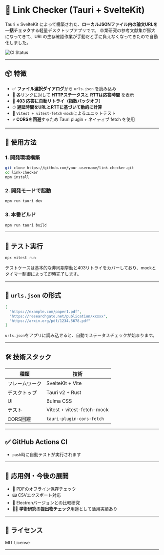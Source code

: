 # 🔗 Link Checker (Tauri + SvelteKit)

Tauri × SvelteKit によって構築された、**ローカルJSONファイル内の論文URLを一括チェック**する軽量デスクトップアプリです。
卒業研究の参考文献集が膨大になってきて、URLの生存確認作業が手動だと手に負えなくなってきたので自動化しました。

![CI Status](https://github.com/your-username/link-checker/actions/workflows/ci.yml/badge.svg)

---

## 📦 特徴

- ✅ **ファイル選択ダイアログ**から `urls.json` を読み込み
- 🚦 各リンクに対して **HTTPステータス**と **RTTは応答時間** を表示
- 🔁 **403 応答に自動リトライ（指数バックオフ）**
- ⏱ **遅延時間をURLとRTTに基づいて動的に計算**
- 🧪 `Vitest + vitest-fetch-mock`によるユニットテスト
- ⚡ **CORSを回避**するため Tauri plugin + ネイティブ fetch を使用

---

## 🚀 使用方法

### 1. 開発環境構築

```bash
git clone https://github.com/your-username/link-checker.git
cd link-checker
npm install
```

### 2. 開発モードで起動

```bash
npm run tauri dev
```

### 3. 本番ビルド

```bash
npm run tauri build
```

---

## 🧪 テスト実行

```bash
npx vitest run
```

テストケースは基本的な非同期挙動と403リトライをカバーしており、mockとタイマー制御によって即時完了します。

---

## 📂 `urls.json` の形式

```json
[
  "https://example.com/paper1.pdf",
  "https://researchgate.net/publication/xxxxx",
  "https://arxiv.org/pdf/1234.5678.pdf"
]
```

`urls.json`をアプリに読み込せると、自動でステータスチェックが始まります。

---

## 🛠 技術スタック

| 種類        | 技術                       |
|-------------|----------------------------|
| フレームワーク | SvelteKit + Vite             |
| デスクトップ  | Tauri v2 + Rust              |
| UI           | Bulma CSS                   |
| テスト       | Vitest + vitest-fetch-mock  |
| CORS回避     | `tauri-plugin-cors-fetch`   |

---

## ✅ GitHub Actions CI

- `push`時に自動テストが実行されます

---

## 🧐 応用例・今後の展開

- 📄 PDFのオフライン保存チェック
- 📟 CSVエクスポート対応
- 🔐 Electronバージョンとの比較研究
- 🧑‍💼 **学術研究の提出物チェック**用途として活用実績あり

---

## 📜 ライセンス

MIT License

---
